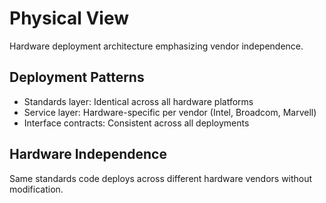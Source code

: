 # Physical View

Hardware deployment architecture emphasizing vendor independence.

## Deployment Patterns

- Standards layer: Identical across all hardware platforms
- Service layer: Hardware-specific per vendor (Intel, Broadcom, Marvell)
- Interface contracts: Consistent across all deployments

## Hardware Independence

Same standards code deploys across different hardware vendors without modification.